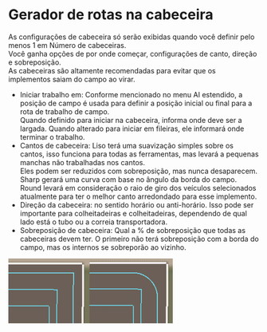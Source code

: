 # Gerador de rotas na cabeceira
  
As configurações de cabeceira só serão exibidas quando você definir pelo menos 1 em Número de cabeceiras.  
Você ganha opções de por onde começar, configurações de canto, direção e sobreposição.  
As cabeceiras são altamente recomendadas para evitar que os implementos saiam do campo ao virar.  

  
- Iniciar trabalho em: Conforme mencionado no menu AI estendido, a posição de campo é usada para definir a posição inicial ou final para a rota de trabalho de campo.  
Quando definido para iniciar na cabeceira, informa onde deve ser a largada. Quando alterado para iniciar em fileiras, ele informará onde terminar o trabalho.  
- Cantos de cabeceira: Liso terá uma suavização simples sobre os cantos, isso funciona para todas as ferramentas, mas levará a pequenas manchas não trabalhadas nos cantos.  
Eles podem ser reduzidos com sobreposição, mas nunca desaparecem. Sharp gerará uma curva com base no ângulo da borda do campo.  
Round levará em consideração o raio de giro dos veículos selecionados atualmente para ter o melhor canto arredondado para esse implemento.  
- Direção da cabeceira: no sentido horário ou anti-horário. Isso pode ser importante para colheitadeiras e colheitadeiras, dependendo de qual lado está o tubo ou a correia transportadora.  
- Sobreposição de cabeceira: Qual a % de sobreposição que todas as cabeceiras devem ter. O primeiro não terá sobreposição com a borda do campo, mas os internos se sobreporão ao vizinho.  

![Image](../assets/images/sharproundcorner_0_0_330_130.png)
